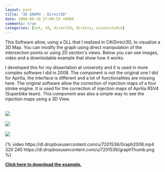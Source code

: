 ```yaml
---
layout: post
title: "3D GRAPH - Direct3D"
date: 2008-09-10 17:09:53 +0000
comments: true
categories: [net, 3d, direct3d, directx, visualstudio]
---
```


This Software allow, using a DLL that I realized in C#/Direct3D, to visualize a 3D Map. You can modify the graph using direct manipulation of the intersection points or using 2D section's views. Below you can see images, video and a downlodable example that show how it works.

I developed this for my dissertation at university and it is used in more complex software I did in 2008. The component is not the original one I did for Aprilia, the interface is different and a lot of functionalities are missing here. The original software allow the correction of injection maps of a four stroke engine. It is used for the correction of injection maps of Aprilia RSV4 (Superbike team). This component was also a simple way to see the injection maps using a 3D View.

<br>
<img src="{{ root_url }}/images/3D1.jpg" />
<br>
<br>
<img src="{{ root_url }}/images/3D2.jpg" />
<br>
<br>
<img src="{{ root_url }}/images/3D3.jpg" />
<br>
<br>
{% video https://dl.dropboxusercontent.com/u/7201536/Graph2008.mp4 320 240 https://dl.dropboxusercontent.com/u/7201536/graphThumb.png %}
<br>

<a href="http://dl.dropbox.com/u/7201536/graph3D-DirectX.zip" title="Example" target="_self"><strong>Click here to download the example.</strong></a></p>
